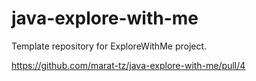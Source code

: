# java-explore-with-me
Template repository for ExploreWithMe project.

https://github.com/marat-tz/java-explore-with-me/pull/4